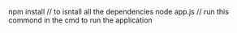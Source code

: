 npm install  // to  isntall all the dependencies 
node app.js  // run this commond in the cmd to run the application